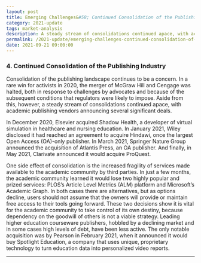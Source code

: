 ```yaml
---
layout: post
title: Emerging Challenges&#58; Continued Consolidation of the Publishing Industry
category: 2021-update
tags: market-analysis
description: A steady stream of consolidations continued apace, with academic publishing vendors announcing several significant deals.  
permalink: /2021-update/emerging-challenges-continued-consolidation-of-pub
date: 2021-09-21 09:00:00
---
```


### 4. Continued Consolidation of the Publishing Industry

Consolidation of the publishing landscape continues to be a concern. In a rare win for activists in 2020, the merger of McGraw Hill and Cengage was halted, both in response to challenges by advocates and because of the subsequent conditions that regulators were likely to impose. Aside from this, however, a steady stream of consolidations continued apace, with academic publishing vendors announcing several significant deals. 

In December 2020, Elsevier acquired Shadow Health, a developer of virtual simulation in healthcare and nursing education. In January 2021, Wiley disclosed it had reached an agreement to acquire Hindawi, once the largest Open Access (OA)-only publisher. In March 2021, Springer Nature Group announced the acquisition of Atlantis Press, an OA publisher. And finally, in May 2021, Clarivate announced it would acquire ProQuest. 

One side effect of consolidation is the increased fragility of services made available to the academic community by third parties. In just a few months, the academic community learned it would lose two highly popular and prized services: PLOS’s Article Level Metrics (ALM) platform and Microsoft’s Academic Graph. In both cases there are alternatives, but as options decline, users should not assume that the owners will provide or maintain free access to their tools going forward. These two decisions show it is vital for the academic community to take control of its own destiny, because dependency on the goodwill of others is not a viable strategy.
Leading higher education courseware publishers, hobbled by a declining market and in some cases high levels of debt, have been less active. The only notable acquisition was by Pearson in February 2021, when it announced it would buy Spotlight Education, a company that uses unique, proprietary technology to turn education data into personalized video reports. 


***

